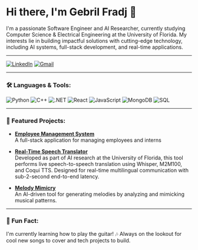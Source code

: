 <!-- Title -->
# Hi there, I'm Gebril Fradj 👋 

<!-- Introduction -->
I'm a passionate Software Engineer and AI Researcher, currently studying Computer Science & Electrical Engineering at the University of Florida. My interests lie in building impactful solutions with cutting-edge technology, including AI systems, full-stack development, and real-time applications.

---

<!-- Badges -->
[![LinkedIn](https://img.shields.io/badge/LinkedIn-Gebril%20Fradj-blue)](https://www.linkedin.com/in/gebrilfradj/)
[![Gmail](https://img.shields.io/badge/Gmail-gebilfradj1%40gmail.com-red)](mailto:gebrilfradj1@gmail.com)

---

<!-- Languages and Tools -->
### 🛠️ Languages & Tools:

![Python](https://img.shields.io/badge/-Python-000?&logo=Python)
![C++](https://img.shields.io/badge/-C++-000?&logo=cplusplus)
![.NET](https://img.shields.io/badge/-.NET-000?&logo=dotnet)
![React](https://img.shields.io/badge/-React-000?&logo=React)
![JavaScript](https://img.shields.io/badge/-JavaScript-000?&logo=JavaScript)
![MongoDB](https://img.shields.io/badge/-MongoDB-000?&logo=MongoDB)
![SQL](https://img.shields.io/badge/-SQL-000?&logo=SQL)

---

<!-- Featured Projects -->
### 🚀 Featured Projects:
- **[Employee Management System](https://github.com/gebrilfradj/EmployeeManagementSystem1)**  
  A full-stack application for managing employees and interns

- **[Real-Time Speech Translator](https://github.com/gebrilfradj/realtime-speech-translator)**  
  Developed as part of AI research at the University of Florida, this tool performs live speech-to-speech translation using Whisper, M2M100, and Coqui TTS. Designed for real-time multilingual communication with sub-2-second end-to-end latency.

- **[Melody Mimicry](https://github.com/FluffyNova/Melody-Mimicry)**  
  An AI-driven tool for generating melodies by analyzing and mimicking musical patterns.

---

<!-- Fun Fact -->
### 🎸 Fun Fact:
I'm currently learning how to play the guitar! 🎶 Always on the lookout for cool new songs to cover and tech projects to build.
